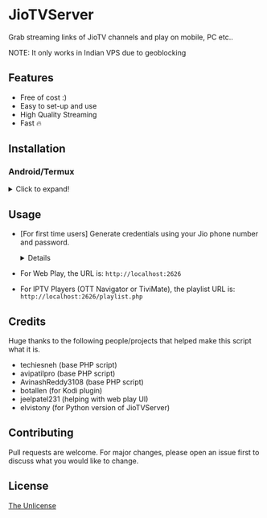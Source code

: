 # JioTVServer

Grab streaming links of JioTV channels and play on mobile, PC etc..

NOTE: It only works in Indian VPS due to geoblocking

## Features
- Free of cost :)
- Easy to set-up and use
- High Quality Streaming
- Fast 🔥

## Installation

### Android/Termux
<details>
  <summary>Click to expand!</summary>

```bash
# Upgrade system packages
pkg update && pkg upgrade

# Get 'git' and 'PHP'
pkg install git php

# Download script
git clone https://github.com/Iamashim/JIO_IPTV

# Run the script
php -S localhost:2626 -t "$HOME/JIO_IPTV"
```
</details>

## Usage

- [For first time users] Generate credentials using your Jio phone number and password.

  <details>
  Open your web browser and put the URL as follows
  
  ```
  Format: http://localhost:2626/login.php?user=<ph.no without +91>&pass=<password>
  Example: http://localhost:2626/login.php?user=6560263759&pass=JioTVRocks
  ```
  </details>

- For Web Play, the URL is: `http://localhost:2626`
- For IPTV Players (OTT Navigator or TiviMate), the playlist URL is: `http://localhost:2626/playlist.php`


## Credits

Huge thanks to the following people/projects that helped make this script what it is.

- techiesneh (base PHP script)
- avipatilpro (base PHP script)
- AvinashReddy3108 (base PHP script)
- botallen (for Kodi plugin)
- jeelpatel231 (helping with web play UI)
- elvistony (for Python version of JioTVServer)

## Contributing

Pull requests are welcome. For major changes, please open an issue first to discuss what you would like to change.

## License

[The Unlicense](https://choosealicense.com/licenses/unlicense/)
